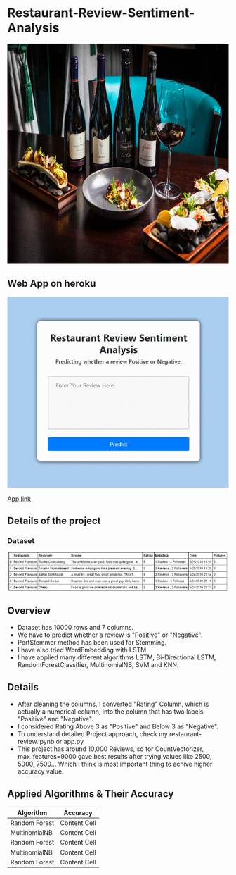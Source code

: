 # Restaurant-Review-Sentiment-Analysis

<img src="https://github.com/vishvpatel-97/Restaurant-Review-Sentiment-Analysis/blob/main/README-Resources/restaurant.jpg" alt="alt text" width="625" height="500">

## Web App on heroku

![alt text](https://github.com/vishvpatel-97/Restaurant-Review-Sentiment-Analysis/blob/main/README-Resources/restaurant.gif)

[App link](https://restaurants-sentiment-analysis.herokuapp.com/)

## Details of the project

### Dataset

![alt text](https://github.com/vishvpatel-97/Restaurant-Review-Sentiment-Analysis/blob/main/README-Resources/dataset.jpg)

## Overview

- Dataset has 10000 rows and 7 columns.
- We have to predict whether a review is "Positive" or "Negative".
- PortStemmer method has been used for Stemming.
- I have also tried WordEmbedding with LSTM.
- I have applied many different algorithms LSTM, Bi-Directional LSTM, RandomForestClassifier, MultinomialNB, SVM and KNN.

## Details
- After cleaning the columns, I converted "Rating" Column, which is actually a numerical column, into the column that has two labels "Positive" and "Negative".
- I considered Rating Above 3 as "Positive" and Below 3 as "Negative".
- To understand detailed Project approach, check my restaurant-review.ipynb or app.py
- This project has around 10,000 Reviews, so for CountVectorizer, max_features=9000 gave best results after trying values like 2500, 5000, 7500... Which I think is most important thing to achive higher accuracy value.

## Applied Algorithms & Their Accuracy

| Algorithm     | Accuracy |
| ------------- | ------------- |
| Random Forest | Content Cell  |
| MultinomialNB | Content Cell  |
| Random Forest | Content Cell  |
| MultinomialNB | Content Cell  |
| Random Forest | Content Cell  |
